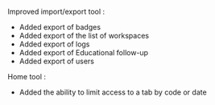 Improved import/export tool :
  - Added export of badges
  - Added export of the list of workspaces
  - Added export of logs
  - Added export of Educational follow-up
  - Added export of users

Home tool :
  - Added the ability to limit access to a tab by code or date
